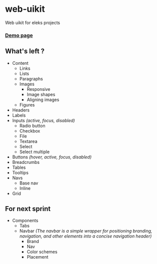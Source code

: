 # web-uikit
Web uikit for eleks projects

### [Demo page](http://eleks-front-end.github.io/web-uikit/)

## What's left ?
* Content
  * Links
  * Lists
  * Paragraphs
  * Images
    * Responsive
    * Image shapes
    * Aligning images
  * Figures
* Headers
* Labels
* Inputs *(active, focus, disabled)*
  * Radio button
  * Checkbox
  * File
  * Textarea
  * Select
  * Select multiple
* Buttons *(hover, active, focus, disabled)*
* Breadcrumbs
* Tables
* Tooltips
* Navs
  * Base nav
  * Inline
* Grid

## For next sprint
* Components
  * Tabs
  * Navbar *(The navbar is a simple wrapper for positioning branding, navigation, and other elements into a concise navigation header)*
    * Brand
    * Nav
    * Color schemes
    * Placement
